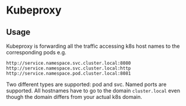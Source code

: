 # Kubeproxy

## Usage

Kubeproxy is forwarding all the traffic accessing k8s host names to the corresponding pods e.g.

```
http://service.namespace.svc.cluster.local:8080
http://service.namespace.svc.cluster.local:http
http://service.namespace.pod.cluster.local:8081
```

Two different types are supported: pod and svc. Named ports are supported.
All hostnames have to go to the domain `cluster.local` even though the domain differs from your actual k8s domain.
